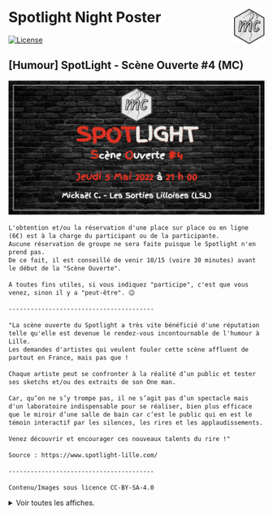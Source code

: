 Spotlight Night Poster
<img src="https://raw.githubusercontent.com/mcanouil/hex-stickers/main/SVG/mc.svg" align="right" width="60" />
================

<!-- badges: start -->

[![License](https://img.shields.io/github/license/mcanouil/spotlight-night.png)](LICENSE)
<!-- badges: end -->

## \[Humour\] SpotLight - Scène Ouverte \#4 (MC)

<img alt="Poster for posters/2022-05-05 game night" src="posters/2022-05-05.png" />

    L'obtention et/ou la réservation d'une place sur place ou en ligne (6€) est à la charge du participant ou de la participante.
    Aucune réservation de groupe ne sera faite puisque le Spotlight n'en prend pas.
    De ce fait, il est conseillé de venir 10/15 (voire 30 minutes) avant le début de la "Scène Ouverte".

    A toutes fins utiles, si vous indiquez "participe", c'est que vous venez, sinon il y a "peut-être". 😉

    ----------------------------------------

    "La scène ouverte du Spotlight a très vite bénéficié d'une réputation telle qu'elle est devenue le rendez-vous incontournable de l'humour à Lille.
    Les demandes d'artistes qui veulent fouler cette scène affluent de partout en France, mais pas que !

    Chaque artiste peut se confronter à la réalité d’un public et tester ses sketchs et/ou des extraits de son One man.

    Car, qu’on ne s’y trompe pas, il ne s’agit pas d’un spectacle mais d'un laboratoire indispensable pour se réaliser, bien plus efficace que le miroir d’une salle de bain car c’est le public qui en est le témoin interactif par les silences, les rires et les applaudissements.

    Venez découvrir et encourager ces nouveaux talents du rire !"

    Source : https://www.spotlight-lille.com/

    ----------------------------------------

    Contenu/Images sous licence CC-BY-SA-4.0

<details>
<summary>
Voir toutes les affiches.
</summary>

## \[Jeux\] Game Night \#4 (MC)

<table>
<tr>
<td>
<img alt="Poster for posters/2022-05-05 game night" src="posters/2022-05-05.png" />
</td>
<td>
<img alt="Poster for posters/2022-04-07 game night" src="posters/2022-04-07.png" />
</td>
<td>
<img alt="Poster for posters/2022-03-03 game night" src="posters/2022-03-03.png" />
</td>
<td>
<img alt="Poster for posters/2021-09-30 game night" src="posters/2021-09-30.png" />
</td>
</tr>
</table>
</details>
